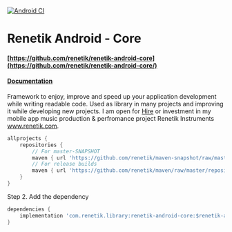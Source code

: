 <!---Header--->
[![Android CI](https://github.com/renetik/renetik-android-core/workflows/Android%20CI/badge.svg)
](https://github.com/renetik/renetik-android-core/actions/workflows/android.yml)

# Renetik Android - Core

#### [https://github.com/renetik/renetik-android-core](https://github.com/renetik/renetik-android-core/)

#### [Documentation](https://renetik.github.io/renetik-android-core/)

Framework to enjoy, improve and speed up your application development while writing readable code.
Used as library in many projects and improving it while developing new projects.
I am open for [Hire](https://renetik.github.io) or investment in my mobile app music production & perfromance project Renetik Instruments www.renetik.com.

```gradle
allprojects {
    repositories {
        // For master-SNAPSHOT
        maven { url 'https://github.com/renetik/maven-snapshot/raw/master/repository' }
        // For release builds
        maven { url 'https://github.com/renetik/maven/raw/master/repository' }
    }
}
```

Step 2. Add the dependency

```gradle
dependencies {
    implementation 'com.renetik.library:renetik-android-core:$renetik-android-version'
}
```
